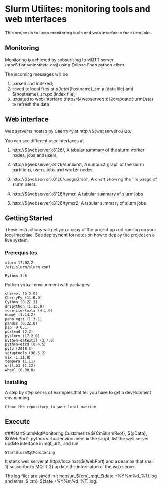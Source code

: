# Slurm Utilites: monitoring tools and web interfaces

This project is to keep monitoring tools and web interfaces for slurm jobs.

## Monitoring
Monitoring is achieved by subscribing to MQTT server (mon5.flatironinstitute.org) using Eclipse Phao python client. 

The incoming messages will be 
1) parsed and indexed; 
2) saved to local files at ${pData}/${hostname}_sm.p (data file) and ${hostname}_sm.px (index file); 
3) updated to web interface (http://${webserver}:8126/updateSlurmData) to refresh the data

## Web interface
Web server is hosted by CherryPy at http://${webserver}:8126/

You can see different user interfaces at
1) http://${webserver}:8126/,
A tabular summary of the slurm worker nodes, jobs and users.

2) http://${webserver}:8126/sunburst,
A sunburst graph of the slurm partitions, users, jobs and worker nodes.

3) http://${webserver}:8126/usageGraph,
A chart showing the file usage of slurm users.

4) http://${webserver}:8126/tymor,
A tabular summary of slurm jobs

4) http://${webserver}:8126/tymor2,
A tabular summary of slurm jobs

## Getting Started

These instructions will get you a copy of the project up and running on your local machine.  See deployment for notes on how to deploy the project on a live system.

### Prerequisites

```
slurm 17.02.2
/etc/slurm/slurm.conf
```

```
Python 3.6
```

Python virtual environment with packages:
```
cheroot (6.0.0)
CherryPy (14.0.0)
Cython (0.27.3)
dnspython (1.15.0)
more-itertools (4.1.0)
numpy (1.14.2)
paho-mqtt (1.3.1)
pandas (0.22.0)
pip (9.0.1)
portend (2.2)
pyslurm (17.2.0)
python-dateutil (2.7.0)
python-etcd (0.4.5)
pytz (2018.3)
setuptools (38.5.2)
six (1.11.0)
tempora (1.11)
urllib3 (1.22)
wheel (0.30.0)
```

### Installing

A step by step series of examples that tell you have to get a development env running.

```
Clone the repository to your local machine
```

## Execute

###StartSlurmMqtMonitoring 
Customerize ${CmSlurmRoot}, ${pData}, ${WebPort}, python virtual environment in the script, list the web server update interface in mqt_urls, and run
```
StartSlurmMqtMonitoring
```
It starts web server at http://localhost:${WebPort} and a deamon that shall 1) subscribe to MQTT 2) update the informaton of the web server.

The log files are saved in smcpsun_${cm}_mqt_$(date +%Y%m%d_%T).log and mms_${cm}_$(date +%Y%m%d_%T).log.


